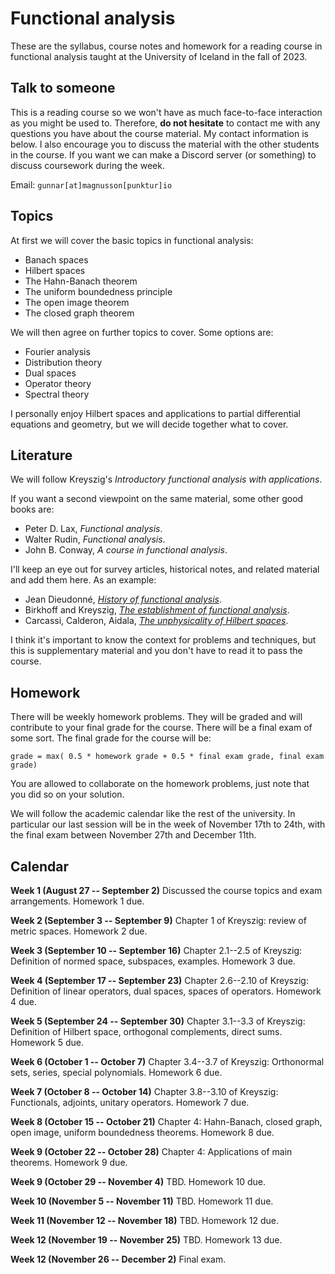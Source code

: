 # Functional analysis

These are the syllabus, course notes and homework for a reading course in functional analysis taught at the University of Iceland in the fall of 2023.

## Talk to someone

This is a reading course so we won't have as much face-to-face interaction as you might be used to.
Therefore, **do not hesitate** to contact me with any questions you have about the course material.
My contact information is below.
I also encourage you to discuss the material with the other students in the course.
If you want we can make a Discord server (or something) to discuss coursework during the week.

Email: `gunnar[at]magnusson[punktur]io`

## Topics

At first we will cover the basic topics in functional analysis:

- Banach spaces
- Hilbert spaces
- The Hahn-Banach theorem
- The uniform boundedness principle
- The open image theorem
- The closed graph theorem

We will then agree on further topics to cover. Some options are:

- Fourier analysis
- Distribution theory
- Dual spaces
- Operator theory
- Spectral theory

I personally enjoy Hilbert spaces and applications to partial differential equations and geometry, but we will decide together what to cover.

## Literature

We will follow Kreyszig's _Introductory functional analysis with applications_.

If you want a second viewpoint on the same material, some other good books are:

- Peter D. Lax, _Functional analysis_.
- Walter Rudin, _Functional analysis_.
- John B. Conway, _A course in functional analysis_.

I'll keep an eye out for survey articles, historical notes, and related material and add them here.
As an example:

- Jean Dieudonné, _[History of functional analysis](https://lbs.leitir.is/permalink/354ILC_LBS/qlk1hi/alma990000901590106887)_.
- Birkhoff and Kreyszig, _[The establishment of functional analysis](https://home.agh.edu.pl/~rudol/History_of_F_A_beginings.pdf)_.
- Carcassi, Calderon, Aidala,
_[The unphysicality of Hilbert spaces](https://arxiv.org/abs/2308.06669)_.


I think it's important to know the context for problems and techniques, but this is supplementary material and you don't have to read it to pass the course.

## Homework

There will be weekly homework problems.
They will be graded and will contribute to your final grade for the course.
There will be a final exam of some sort.
The final grade for the course will be:
```
grade = max( 0.5 * homework grade + 0.5 * final exam grade, final exam grade)
```
You are allowed to collaborate on the homework problems, just note that you did so on your solution.

We will follow the academic calendar like the rest of the university.
In particular our last session will be in the week of November 17th to 24th, with the final exam between November 27th and December 11th.

## Calendar

**Week 1 (August 27 -- September 2)**
Discussed the course topics and exam arrangements.
Homework 1 due.

**Week 2 (September 3 -- September 9)**
Chapter 1 of Kreyszig: review of metric spaces.
Homework 2 due.

**Week 3 (September 10 -- September 16)**
Chapter 2.1--2.5 of Kreyszig: Definition of normed space, subspaces, examples.
Homework 3 due.

**Week 4 (September 17 -- September 23)**
Chapter 2.6--2.10 of Kreyszig: Definition of linear operators, dual spaces, spaces of operators.
Homework 4 due.

**Week 5 (September 24 -- September 30)**
Chapter 3.1--3.3 of Kreyszig: Definition of Hilbert space, orthogonal complements, direct sums.
Homework 5 due.

**Week 6 (October 1 -- October 7)**
Chapter 3.4--3.7 of Kreyszig: Orthonormal sets, series, special polynomials.
Homework 6 due.

**Week 7 (October 8 -- October 14)**
Chapter 3.8--3.10 of Kreyszig: Functionals, adjoints, unitary operators.
Homework 7 due.

**Week 8 (October 15 -- October 21)**
Chapter 4: Hahn-Banach, closed graph, open image, uniform boundedness theorems.
Homework 8 due.

**Week 9 (October 22 -- October 28)**
Chapter 4: Applications of main theorems.
Homework 9 due.

**Week 9 (October 29 -- November 4)**
TBD.
Homework 10 due.

**Week 10 (November 5 -- November 11)**
TBD.
Homework 11 due.

**Week 11 (November 12 -- November 18)**
TBD.
Homework 12 due.

**Week 12 (November 19 -- November 25)**
TBD.
Homework 13 due.

**Week 12 (November 26 -- December 2)**
Final exam.
